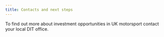 ```yaml
---
title: Contacts and next steps
---
```


To find out more about investment opportunities in UK motorsport contact your local DIT office.